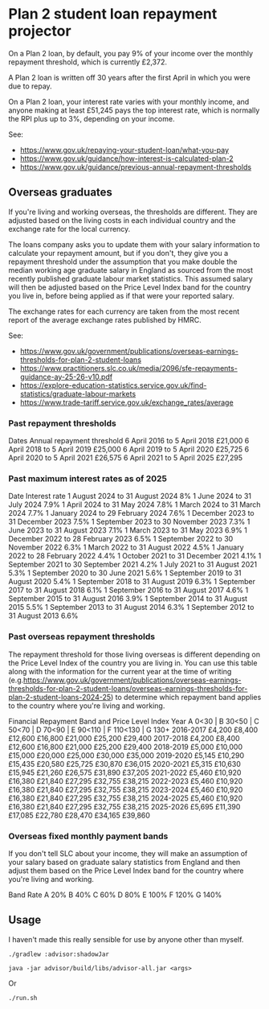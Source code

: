 # Plan 2 student loan repayment projector

On a Plan 2 loan, by default, you pay 9% of your income over the monthly repayment threshold, which is currently £2,372.

A Plan 2 loan is written off 30 years after the first April in which you were due to repay.

On a Plan 2 loan, your interest rate varies with your monthly income,
and anyone making at least £51,245 pays the top interest rate, which is
normally the RPI plus up to 3%, depending on your income.

See:
- https://www.gov.uk/repaying-your-student-loan/what-you-pay
- https://www.gov.uk/guidance/how-interest-is-calculated-plan-2
- https://www.gov.uk/guidance/previous-annual-repayment-thresholds

## Overseas graduates

If you're living and working overseas, the thresholds are different. They are adjusted based on the living costs in each individual country and the exchange rate for the local currency.

The loans company asks you to update them with your salary information to calculate your repayment amount, but if you don't, they give you a repayment threshold under the assumption that you make double the median working age graduate salary in England as sourced from the most recently published graduate labour market statistics. This assumed salary will then be adjusted based on the Price Level Index band for the country you live in, before being applied as if that were your reported salary.

The exchange rates for each currency are taken from the most recent report of the average exchange rates published by HMRC.

See:
- https://www.gov.uk/government/publications/overseas-earnings-thresholds-for-plan-2-student-loans
- https://www.practitioners.slc.co.uk/media/2096/sfe-repayments-guidance-ay-25-26-v10.pdf
- https://explore-education-statistics.service.gov.uk/find-statistics/graduate-labour-markets
- https://www.trade-tariff.service.gov.uk/exchange_rates/average

### Past repayment thresholds

Dates 	                        Annual repayment threshold
6 April 2016 to 5 April 2018 	£21,000
6 April 2018 to 5 April 2019 	£25,000
6 April 2019 to 5 April 2020 	£25,725
6 April 2020 to 5 April 2021 	£26,575
6 April 2021 to 5 April 2025 	£27,295

### Past maximum interest rates as of 2025

Date 	                                Interest rate
1 August 2024 to 31 August 2024 	    8%
1 June 2024 to 31 July 2024 	        7.9%
1 April 2024 to 31 May 2024 	        7.8%
1 March 2024 to 31 March 2024 	        7.7%
1 January 2024 to 29 February 2024 	    7.6%
1 December 2023 to 31 December 2023 	7.5%
1 September 2023 to 30 November 2023 	7.3%
1 June 2023 to 31 August 2023 	        7.1%
1 March 2023 to 31 May 2023 	        6.9%
1 December 2022 to 28 February 2023 	6.5%
1 September 2022 to 30 November 2022 	6.3%
1 March 2022 to 31 August 2022 	        4.5%
1 January 2022 to 28 February 2022 	    4.4%
1 October 2021 to 31 December 2021 	    4.1%
1 September 2021 to 30 September 2021 	4.2%
1 July 2021 to 31 August 2021 	        5.3%
1 September 2020 to 30 June 2021 	    5.6%
1 September 2019 to 31 August 2020 	    5.4%
1 September 2018 to 31 August 2019 	    6.3%
1 September 2017 to 31 August 2018 	    6.1%
1 September 2016 to 31 August 2017 	    4.6%
1 September 2015 to 31 August 2016 	    3.9%
1 September 2014 to 31 August 2015 	    5.5%
1 September 2013 to 31 August 2014 	    6.3%
1 September 2012 to 31 August 2013 	    6.6%

### Past overseas repayment thresholds

The repayment threshold for those living overseas is different depending on the Price Level Index of the country you are living in. You can use this table along with the information for the current year at the time of writing (e.g.https://www.gov.uk/government/publications/overseas-earnings-thresholds-for-plan-2-student-loans/overseas-earnings-thresholds-for-plan-2-student-loans-2024-25) to determine which repayment band applies to the country where you're living and working.

Financial   Repayment Band and Price Level Index
Year        A 0<30 | B 30<50 | C 50<70 | D 70<90 | E 90<110 | F 110<130 | G 130+
2016-2017   £4,200   £8,400    £12,600   £16,800   £21,000    £25,200     £29,400
2017-2018   £4,200   £8,400    £12,600   £16,800   £21,000    £25,200     £29,400
2018-2019   £5,000   £10,000   £15,000   £20,000   £25,000    £30,000     £35,000
2019-2020   £5,145   £10,290   £15,435   £20,580   £25,725    £30,870     £36,015
2020-2021   £5,315   £10,630   £15,945   £21,260   £26,575    £31,890     £37,205
2021-2022   £5,460   £10,920   £16,380   £21,840   £27,295    £32,755     £38,215
2022-2023   £5,460   £10,920   £16,380   £21,840   £27,295    £32,755     £38,215
2023-2024   £5,460   £10,920   £16,380   £21,840   £27,295    £32,755     £38,215
2024-2025   £5,460   £10,920   £16,380   £21,840   £27,295    £32,755     £38,215
2025-2026   £5,695   £11,390   £17,085   £22,780   £28,470    £34,165     £39,860

### Overseas fixed monthly payment bands

If you don't tell SLC about your income, they will make an assumption of your salary based on graduate salary statistics from England and then adjust them based on the Price Level Index band for the country where you're living and working.

Band    Rate
A       20%
B       40%
C       60%
D       80%
E       100%
F       120%
G       140%

## Usage

I haven't made this really sensible for use by anyone other than myself.

```
./gradlew :advisor:shadowJar
```

```
java -jar advisor/build/libs/advisor-all.jar <args>
```

Or

```
./run.sh
```
